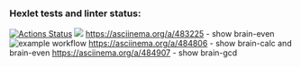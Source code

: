 ### Hexlet tests and linter status:
[![Actions Status](https://github.com/FeoktistovAE/python-project-lvl1/workflows/hexlet-check/badge.svg)](https://github.com/FeoktistovAE/python-project-lvl1/actions)
<a href="https://codeclimate.com/github/codeclimate/codeclimate/maintainability"><img src="https://api.codeclimate.com/v1/badges/a99a88d28ad37a79dbf6/maintainability" /></a>
https://asciinema.org/a/483225 - show brain-even
![example workflow](https://github.com/FeoktistovAE/python-project-lvl1/actions/workflows/hexlet-make-lint.yml/badge.svg)
https://asciinema.org/a/484806 - show brain-calc and brain-even
https://asciinema.org/a/484907 - show brain-gcd
